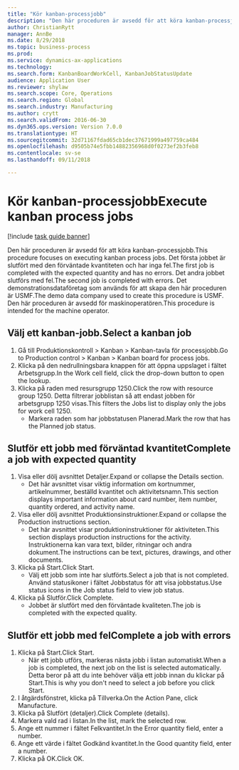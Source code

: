 ```yaml
--- 
title: "Kör kanban-processjobb"
description: "Den här proceduren är avsedd för att köra kanban-processjobb."
author: ChristianRytt
manager: AnnBe
ms.date: 8/29/2018
ms.topic: business-process
ms.prod: 
ms.service: dynamics-ax-applications
ms.technology: 
ms.search.form: KanbanBoardWorkCell, KanbanJobStatusUpdate
audience: Application User
ms.reviewer: shylaw
ms.search.scope: Core, Operations
ms.search.region: Global
ms.search.industry: Manufacturing
ms.author: crytt
ms.search.validFrom: 2016-06-30
ms.dyn365.ops.version: Version 7.0.0
ms.translationtype: HT
ms.sourcegitcommit: 32d71167fdad65cb1dec37671999a497759ca484
ms.openlocfilehash: d9505b74e5fbb14882356968d0f0273ef2b3feb8
ms.contentlocale: sv-se
ms.lasthandoff: 09/11/2018

---
```

# <a name="execute-kanban-process-jobs"></a><span data-ttu-id="5be48-103">Kör kanban-processjobb</span><span class="sxs-lookup"><span data-stu-id="5be48-103">Execute kanban process jobs</span></span>

[!include [task guide banner](../../includes/task-guide-banner.md)]

<span data-ttu-id="5be48-104">Den här proceduren är avsedd för att köra kanban-processjobb.</span><span class="sxs-lookup"><span data-stu-id="5be48-104">This procedure focuses on executing kanban process jobs.</span></span> <span data-ttu-id="5be48-105">Det första jobbet är slutfört med den förväntade kvantiteten och har inga fel.</span><span class="sxs-lookup"><span data-stu-id="5be48-105">The first job is completed with the expected quantity and has no errors.</span></span> <span data-ttu-id="5be48-106">Det andra jobbet slutförs med fel.</span><span class="sxs-lookup"><span data-stu-id="5be48-106">The second job is completed with errors.</span></span> <span data-ttu-id="5be48-107">Det demonstrationsdataföretag som används för att skapa den här proceduren är USMF.</span><span class="sxs-lookup"><span data-stu-id="5be48-107">The demo data company used to create this procedure is USMF.</span></span> <span data-ttu-id="5be48-108">Den här proceduren är avsedd för maskinoperatören.</span><span class="sxs-lookup"><span data-stu-id="5be48-108">This procedure is intended for the machine operator.</span></span>


## <a name="select-a-kanban-job"></a><span data-ttu-id="5be48-109">Välj ett kanban-jobb.</span><span class="sxs-lookup"><span data-stu-id="5be48-109">Select a kanban job</span></span>
1. <span data-ttu-id="5be48-110">Gå till Produktionskontroll > Kanban > Kanban-tavla för processjobb.</span><span class="sxs-lookup"><span data-stu-id="5be48-110">Go to Production control > Kanban > Kanban board for process jobs.</span></span>
2. <span data-ttu-id="5be48-111">Klicka på den nedrullningsbara knappen för att öppna uppslaget i fältet Arbetsgrupp.</span><span class="sxs-lookup"><span data-stu-id="5be48-111">In the Work cell field, click the drop-down button to open the lookup.</span></span>
3. <span data-ttu-id="5be48-112">Klicka på raden med resursgrupp 1250.</span><span class="sxs-lookup"><span data-stu-id="5be48-112">Click the row with resource group 1250.</span></span> <span data-ttu-id="5be48-113">Detta filtrerar jobblistan så att endast jobben för arbetsgrupp 1250 visas.</span><span class="sxs-lookup"><span data-stu-id="5be48-113">This filters the Jobs list to display only the jobs for work cell 1250.</span></span>
    * <span data-ttu-id="5be48-114">Markera raden som har jobbstatusen Planerad.</span><span class="sxs-lookup"><span data-stu-id="5be48-114">Mark the row that has the Planned job status.</span></span>  

## <a name="complete-a-job-with-expected-quantity"></a><span data-ttu-id="5be48-115">Slutför ett jobb med förväntad kvantitet</span><span class="sxs-lookup"><span data-stu-id="5be48-115">Complete a job with expected quantity</span></span>
1. <span data-ttu-id="5be48-116">Visa eller dölj avsnittet Detaljer.</span><span class="sxs-lookup"><span data-stu-id="5be48-116">Expand or collapse the Details section.</span></span>
    * <span data-ttu-id="5be48-117">Det här avsnittet visar viktig information om kortnummer, artikelnummer, beställd kvantitet och aktivitetsnamn.</span><span class="sxs-lookup"><span data-stu-id="5be48-117">This section displays important information about card number, item number, quantity ordered, and activity name.</span></span>  
2. <span data-ttu-id="5be48-118">Visa eller dölj avsnittet Produktionsinstruktioner.</span><span class="sxs-lookup"><span data-stu-id="5be48-118">Expand or collapse the Production instructions section.</span></span>
    * <span data-ttu-id="5be48-119">Det här avsnittet visar produktioninstruktioner för aktiviteten.</span><span class="sxs-lookup"><span data-stu-id="5be48-119">This section displays production instructions for the activity.</span></span> <span data-ttu-id="5be48-120">Instruktionerna kan vara text, bilder, ritningar och andra dokument.</span><span class="sxs-lookup"><span data-stu-id="5be48-120">The instructions can be text, pictures, drawings, and other documents.</span></span>  
3. <span data-ttu-id="5be48-121">Klicka på Start.</span><span class="sxs-lookup"><span data-stu-id="5be48-121">Click Start.</span></span>
    * <span data-ttu-id="5be48-122">Välj ett jobb som inte har slutförts.</span><span class="sxs-lookup"><span data-stu-id="5be48-122">Select a job that is not completed.</span></span> <span data-ttu-id="5be48-123">Använd statusikoner i fältet Jobbstatus för att visa jobbstatus.</span><span class="sxs-lookup"><span data-stu-id="5be48-123">Use status icons in the Job status field to view job status.</span></span>      
4. <span data-ttu-id="5be48-124">Klicka på Slutför.</span><span class="sxs-lookup"><span data-stu-id="5be48-124">Click Complete.</span></span>
    * <span data-ttu-id="5be48-125">Jobbet är slutfört med den förväntade kvaliteten.</span><span class="sxs-lookup"><span data-stu-id="5be48-125">The job is completed with the expected quality.</span></span>  

## <a name="complete-a-job-with-errors"></a><span data-ttu-id="5be48-126">Slutför ett jobb med fel</span><span class="sxs-lookup"><span data-stu-id="5be48-126">Complete a job with errors</span></span>
1. <span data-ttu-id="5be48-127">Klicka på Start.</span><span class="sxs-lookup"><span data-stu-id="5be48-127">Click Start.</span></span>
    * <span data-ttu-id="5be48-128">När ett jobb utförs, markeras nästa jobb i listan automatiskt.</span><span class="sxs-lookup"><span data-stu-id="5be48-128">When a job is completed, the next job on the list is selected automatically.</span></span> <span data-ttu-id="5be48-129">Detta beror på att du inte behöver välja ett jobb innan du klickar på Start.</span><span class="sxs-lookup"><span data-stu-id="5be48-129">This is why you don't need to select a job before you click Start.</span></span>  
2. <span data-ttu-id="5be48-130">I åtgärdsfönstret, klicka på Tillverka.</span><span class="sxs-lookup"><span data-stu-id="5be48-130">On the Action Pane, click Manufacture.</span></span>
3. <span data-ttu-id="5be48-131">Klicka på Slutfört (detaljer).</span><span class="sxs-lookup"><span data-stu-id="5be48-131">Click Complete (details).</span></span>
4. <span data-ttu-id="5be48-132">Markera vald rad i listan.</span><span class="sxs-lookup"><span data-stu-id="5be48-132">In the list, mark the selected row.</span></span>
5. <span data-ttu-id="5be48-133">Ange ett nummer i fältet Felkvantitet.</span><span class="sxs-lookup"><span data-stu-id="5be48-133">In the Error quantity field, enter a number.</span></span>
6. <span data-ttu-id="5be48-134">Ange ett värde i fältet Godkänd kvantitet.</span><span class="sxs-lookup"><span data-stu-id="5be48-134">In the Good quantity field, enter a number.</span></span>
7. <span data-ttu-id="5be48-135">Klicka på OK.</span><span class="sxs-lookup"><span data-stu-id="5be48-135">Click OK.</span></span>



